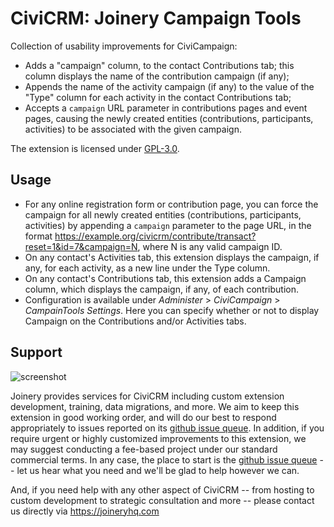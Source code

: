 # CiviCRM: Joinery Campaign Tools

Collection of usability improvements for CiviCampaign:

* Adds a "campaign" column, to the contact Contributions tab; this column displays the name of the contribution campaign (if any);
* Appends the name of the activity campaign (if any) to the value of the "Type" column for each activity in the contact Contributions tab; 
* Accepts a `campaign` URL parameter in contributions pages and event pages, causing the newly created entities (contributions, participants, activities) to be associated with the given campaign.

The extension is licensed under [GPL-3.0](LICENSE.txt).

## Usage
* For any online registration form or contribution page, you can force the campaign for all newly created entities (contributions, participants, activities) by appending a `campaign` parameter to the page URL, in the format https://example.org/civicrm/contribute/transact?reset=1&id=7&campaign=N, where N is any valid campaign ID.
* On any contact's Activities tab, this extension displays the campaign, if any, for each activity, as a new line under the Type column.
* On any contact's Contributions tab, this extension adds a Campaign column, which displays the campaign, if any, of each contribution.
* Configuration is available under _Administer_ > _CiviCampaign_ > _CampainTools Settings_. Here you can specify whether or not to display Campaign on the Contributions and/or Activities tabs.

## Support
![screenshot](/images/joinery-logo.png)

Joinery provides services for CiviCRM including custom extension development, training, data migrations, and more. We aim to keep this extension in good working order, and will do our best to respond appropriately to issues reported on its [github issue queue](https://github.com/twomice/com.joineryhq.campaigntools/issues). In addition, if you require urgent or highly customized improvements to this extension, we may suggest conducting a fee-based project under our standard commercial terms.  In any case, the place to start is the [github issue queue](https://github.com/twomice/com.joineryhq.campaigntools/issues) -- let us hear what you need and we'll be glad to help however we can.

And, if you need help with any other aspect of CiviCRM -- from hosting to custom development to strategic consultation and more -- please contact us directly via https://joineryhq.com

